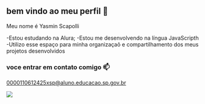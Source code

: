 ## bem vindo ao meu perfil 💙

Meu nome é Yasmin Scapolli

-Estou estudando na Alura;
-Estou me desenvolvendo na língua JavaScripth
-Utilizo esse espaço para minha organizaçaõ e compartilhamento dos meus projetos desenvolvidos

### voce entrar em contato comigo 📫

0000110612425xsp@aluno.educacao.sp.gov.br


![](![image](https://github.com/yasminscapolli/Yasminscapolli/assets/171689336/936217c3-1f8e-4184-873d-360327aaff75)
)
